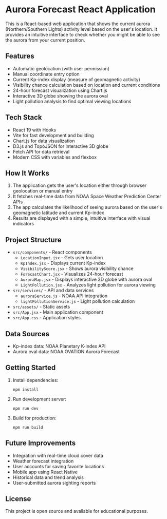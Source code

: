 # Aurora Forecast React Application

This is a React-based web application that shows the current aurora (Northern/Southern Lights) activity level based on the user's location. It provides an intuitive interface to check whether you might be able to see the aurora from your current position.

## Features

- Automatic geolocation (with user permission)
- Manual coordinate entry option
- Current Kp-index display (measure of geomagnetic activity)
- Visibility chance calculation based on location and current conditions
- 24-hour forecast visualization using Chart.js
- Interactive 3D globe showing the aurora oval
- Light pollution analysis to find optimal viewing locations

## Tech Stack

- React 19 with Hooks
- Vite for fast development and building
- Chart.js for data visualization
- D3.js and TopoJSON for interactive 3D globe
- Fetch API for data retrieval
- Modern CSS with variables and flexbox

## How It Works

1. The application gets the user's location either through browser geolocation or manual entry
2. It fetches real-time data from NOAA Space Weather Prediction Center APIs
3. The app calculates the likelihood of seeing aurora based on the user's geomagnetic latitude and current Kp-index
4. Results are displayed with a simple, intuitive interface with visual indicators

## Project Structure

- `src/components/` - React components
  - `LocationInput.jsx` - Gets user location
  - `KpIndex.jsx` - Displays current Kp-index
  - `VisibilityScore.jsx` - Shows aurora visibility chance
  - `ForecastChart.jsx` - Visualizes 24-hour forecast
  - `AuroraMap.jsx` - Displays interactive 3D globe with aurora oval
  - `LightPollution.jsx` - Analyzes light pollution for aurora viewing
- `src/services/` - API and data services
  - `auroraService.js` - NOAA API integration
  - `lightPollutionService.js` - Light pollution calculation
- `src/assets/` - Static assets
- `src/App.jsx` - Main application component
- `src/App.css` - Application styles

## Data Sources

- Kp-index data: NOAA Planetary K-index API
- Aurora oval data: NOAA OVATION Aurora Forecast

## Getting Started

1. Install dependencies:
   ```
   npm install
   ```

2. Run development server:
   ```
   npm run dev
   ```

3. Build for production:
   ```
   npm run build
   ```

## Future Improvements

- Integration with real-time cloud cover data
- Weather forecast integration
- User accounts for saving favorite locations
- Mobile app using React Native
- Historical data and trend analysis
- User-submitted aurora sighting reports

## License

This project is open source and available for educational purposes.

